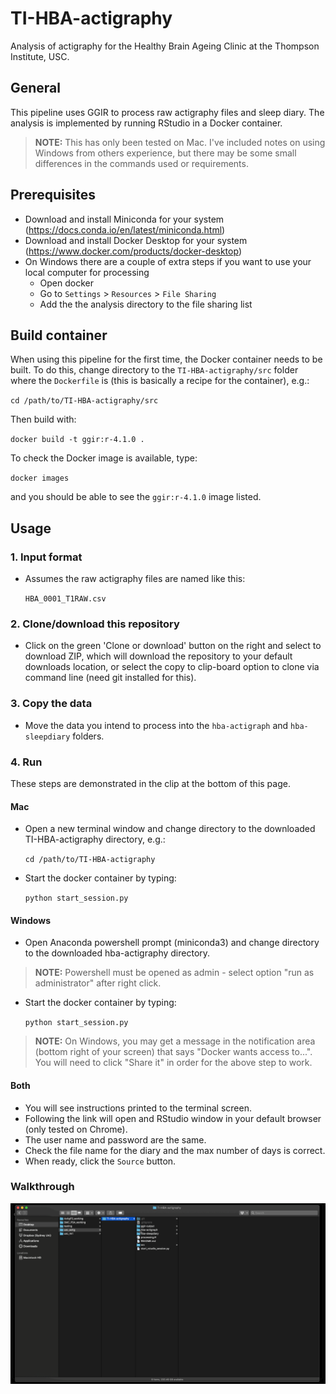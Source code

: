 # TI-HBA-actigraphy

Analysis of actigraphy for the Healthy Brain Ageing Clinic at the Thompson Institute, USC.

## General

This pipeline uses GGIR to process raw actigraphy files and sleep diary. The analysis is implemented by running RStudio in a Docker container.

> **NOTE:** This has only been tested on Mac. I've included notes on using Windows from others experience, but there may be some small differences in the commands used or requirements.

## Prerequisites

* Download and install Miniconda for your system (<https://docs.conda.io/en/latest/miniconda.html>)
* Download and install Docker Desktop for your system (<https://www.docker.com/products/docker-desktop>)
* On Windows there are a couple of extra steps if you want to use your local computer for processing
  * Open docker
  * Go to `Settings` > `Resources` > `File Sharing`
  * Add the the analysis directory to the file sharing list

## Build container

When using this pipeline for the first time, the Docker container needs to be built. To do this, change directory to the `TI-HBA-actigraphy/src` folder where the `Dockerfile` is (this is basically a recipe for the container), e.g.:

`cd /path/to/TI-HBA-actigraphy/src`

Then build with:

`docker build -t ggir:r-4.1.0 .`

To check the Docker image is available, type:

`docker images`

and you should be able to see the `ggir:r-4.1.0` image listed.

## Usage

### 1. Input format

* Assumes the raw actigraphy files are named like this:

  `HBA_0001_T1RAW.csv`
  

### 2. Clone/download this repository

* Click on the green 'Clone or download' button on the right and select to download ZIP, which will download the repository to your default downloads location, or select the copy to clip-board option to clone via command line (need git installed for this).

### 3. Copy the data

* Move the data you intend to process into the `hba-actigraph` and `hba-sleepdiary` folders.

### 4. Run

These steps are demonstrated in the clip at the bottom of this page.

#### Mac

* Open a new terminal window and change directory to the downloaded TI-HBA-actigraphy directory, e.g.:

  `cd /path/to/TI-HBA-actigraphy`

* Start the docker container by typing:

  `python start_session.py`

#### Windows

* Open Anaconda powershell prompt (miniconda3) and change directory to the downloaded hba-actigraphy directory.

> **NOTE:** Powershell must be opened as admin - select option "run as administrator" after right click.

* Start the docker container by typing:
  
  `python start_session.py`

> **NOTE:** On Windows, you may get a message in the notification area (bottom right of your screen) that says "Docker wants access to...". You will need to click "Share it" in order for the above step to work.

#### Both

* You will see instructions printed to the terminal screen.
* Following the link will open and RStudio window in your default browser (only tested on Chrome).
* The user name and password are the same.
* Check the file name for the diary and the max number of days is correct.
* When ready, click the `Source` button.

### Walkthrough

![](src/walkthrough.gif)
